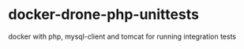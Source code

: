 # docker-drone-php-unittests
docker with php, mysql-client and tomcat for running integration tests
